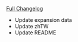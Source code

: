 [Full Changelog](https://github.com/enderneko/Cell/compare/r193-release...e57db9770f8c7f5e9c446c5f4923fc821f3aaff4)

- Update expansion data
- Update zhTW
- Update README
